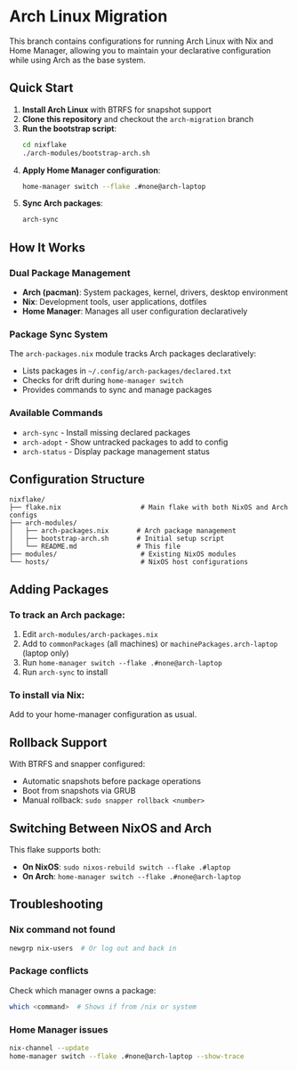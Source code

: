 # Arch Linux Migration

This branch contains configurations for running Arch Linux with Nix and Home Manager, allowing you to maintain your declarative configuration while using Arch as the base system.

## Quick Start

1. **Install Arch Linux** with BTRFS for snapshot support
2. **Clone this repository** and checkout the `arch-migration` branch
3. **Run the bootstrap script**:
   ```bash
   cd nixflake
   ./arch-modules/bootstrap-arch.sh
   ```
4. **Apply Home Manager configuration**:
   ```bash
   home-manager switch --flake .#none@arch-laptop
   ```
5. **Sync Arch packages**:
   ```bash
   arch-sync
   ```

## How It Works

### Dual Package Management
- **Arch (pacman)**: System packages, kernel, drivers, desktop environment
- **Nix**: Development tools, user applications, dotfiles
- **Home Manager**: Manages all user configuration declaratively

### Package Sync System
The `arch-packages.nix` module tracks Arch packages declaratively:
- Lists packages in `~/.config/arch-packages/declared.txt`
- Checks for drift during `home-manager switch`
- Provides commands to sync and manage packages

### Available Commands
- `arch-sync` - Install missing declared packages
- `arch-adopt` - Show untracked packages to add to config
- `arch-status` - Display package management status

## Configuration Structure

```
nixflake/
├── flake.nix                    # Main flake with both NixOS and Arch configs
├── arch-modules/
│   ├── arch-packages.nix       # Arch package management
│   ├── bootstrap-arch.sh       # Initial setup script
│   └── README.md               # This file
├── modules/                     # Existing NixOS modules
└── hosts/                       # NixOS host configurations
```

## Adding Packages

### To track an Arch package:
1. Edit `arch-modules/arch-packages.nix`
2. Add to `commonPackages` (all machines) or `machinePackages.arch-laptop` (laptop only)
3. Run `home-manager switch --flake .#none@arch-laptop`
4. Run `arch-sync` to install

### To install via Nix:
Add to your home-manager configuration as usual.

## Rollback Support

With BTRFS and snapper configured:
- Automatic snapshots before package operations
- Boot from snapshots via GRUB
- Manual rollback: `sudo snapper rollback <number>`

## Switching Between NixOS and Arch

This flake supports both:
- **On NixOS**: `sudo nixos-rebuild switch --flake .#laptop`
- **On Arch**: `home-manager switch --flake .#none@arch-laptop`

## Troubleshooting

### Nix command not found
```bash
newgrp nix-users  # Or log out and back in
```

### Package conflicts
Check which manager owns a package:
```bash
which <command>  # Shows if from /nix or system
```

### Home Manager issues
```bash
nix-channel --update
home-manager switch --flake .#none@arch-laptop --show-trace
```